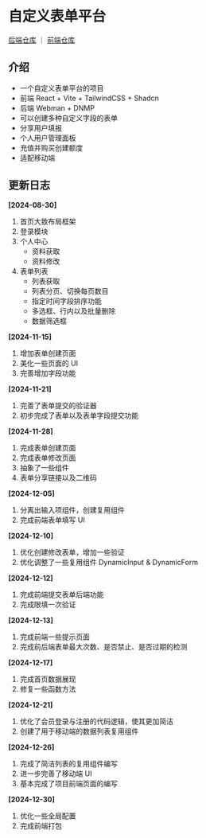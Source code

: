 # 自定义表单平台

[后端仓库](https://github.com/echoshiki/formhelper) ｜ [前端仓库](https://github.com/echoshiki/formhelper_front)

## 介绍

- 一个自定义表单平台的项目
- 前端 React + Vite + TailwindCSS + Shadcn
- 后端 Webman + DNMP
- 可以创建多种自定义字段的表单
- 分享用户填报
- 个人用户管理面板
- 充值并购买创建额度
- 适配移动端

## 更新日志

**[2024-08-30]**
1. 首页大致布局框架
2. 登录模块
3. 个人中心
   - 资料获取
   - 资料修改
4. 表单列表
   - 列表获取
   - 列表分页、切换每页数目
   - 指定时间字段排序功能
   - 多选框、行内以及批量删除
   - 数据筛选框

**[2024-11-15]**
1. 增加表单创建页面
2. 美化一些页面的 UI
3. 完善增加字段功能

**[2024-11-21]**
1. 完善了表单提交的验证器
2. 初步完成了表单以及表单字段提交功能

**[2024-11-28]**
1. 完成表单创建页面
2. 完成表单修改页面
3. 抽象了一些组件
4. 表单分享链接以及二维码

**[2024-12-05]**
1. 分离出输入项组件，创建复用组件
2. 完成前端表单填写 UI

**[2024-12-10]**
1. 优化创建修改表单，增加一些验证
2. 优化调整了一些复用组件 DynamicInput & DynamicForm

**[2024-12-12]**
1. 完成前端提交表单后端功能
2. 完成限填一次验证

**[2024-12-13]**
1. 完成前端一些提示页面
2. 完成前后端表单最大次数、是否禁止、是否过期的检测

**[2024-12-17]**
1. 完成首页数据展现
2. 修复一些函数方法

**[2024-12-21]**
1. 优化了会员登录与注册的代码逻辑，使其更加简洁
2. 创建了用于移动端的数据列表复用组件

**[2024-12-26]**
1. 完成了简洁列表的复用组件编写
2. 进一步完善了移动端 UI
3. 基本完成了项目前端页面的编写

**[2024-12-30]**
1. 优化一些全局配置
2. 完成前端打包